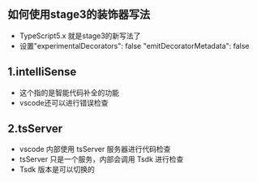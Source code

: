 ## 如何使用stage3的装饰器写法
- TypeScript5.x 就是stage3的新写法了
- 设置"experimentalDecorators": false   "emitDecoratorMetadata": false

## 1.intelliSense
- 这个指的是智能代码补全的功能
- vscode还可以进行错误检查 

## 2.tsServer
- vscode 内部使用 tsServer 服务器进行代码检查
- tsServer 只是一个服务，内部会调用 Tsdk 进行检查
- Tsdk 版本是可以切换的
